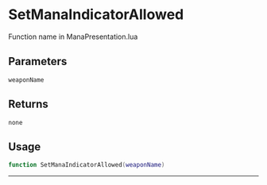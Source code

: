 # SetManaIndicatorAllowed
Function name in ManaPresentation.lua
## Parameters
`weaponName`
## Returns
`none`
## Usage
```lua
function SetManaIndicatorAllowed(weaponName)
```
---
